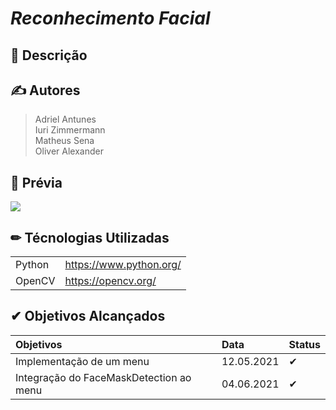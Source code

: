 # ***Reconhecimento Facial***

## 📕 Descrição

## ✍ Autores
> Adriel Antunes  
> Iuri Zimmermann  
> Matheus Sena  
> Oliver Alexander

## 📖 Prévia
<img src="https://github.com/pyOliver/Projeto-Integrador-Reconhecimento-Facial/blob/main/Imagens/cap_1.png"/>

## ✏ Técnologias Utilizadas 
|||
| :------- | :--- |
| Python | https://www.python.org/ |
| OpenCV | https://opencv.org/ |

## ✔ Objetivos Alcançados
| Objetivos | Data | Status |
| :------- | :--- | :--- |
| Implementação de um menu | 12.05.2021 | ✔ |
| Integração do FaceMaskDetection ao menu | 04.06.2021 | ✔ |

